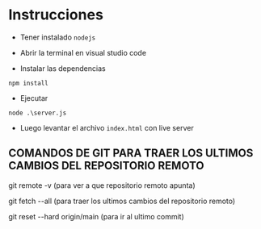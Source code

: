 # Instrucciones

- Tener instalado `nodejs`

- Abrir la terminal en visual studio code

- Instalar las dependencias

`npm install`

- Ejecutar 

`node .\server.js`

- Luego levantar el archivo `index.html` con live server

## COMANDOS DE GIT PARA TRAER LOS ULTIMOS CAMBIOS DEL REPOSITORIO REMOTO 

git remote -v (para ver a que repositorio remoto apunta)

git fetch --all (para traer los ultimos cambios del repositorio remoto)

git reset --hard origin/main (para ir al ultimo commit)